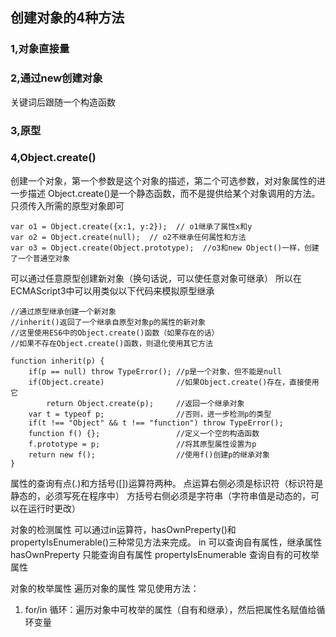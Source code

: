 ## 创建对象的4种方法
### 1,对象直接量
### 2,通过new创建对象
关键词后跟随一个构造函数
### 3,原型
### 4,Object.create()
创建一个对象，第一个参数是这个对象的描述，第二个可选参数，对对象属性的进一步描述
Object.create()是一个静态函数，而不是提供给某个对象调用的方法。只须传入所需的原型对象即可
```
var o1 = Object.create({x:1, y:2});  // o1继承了属性x和y
var o2 = Object.create(null);  // o2不继承任何属性和方法
var o3 = Object.create(Object.prototype);  //o3和new Object()一样，创建了一个普通空对象
```
可以通过任意原型创建新对象（换句话说，可以使任意对象可继承）
所以在ECMAScript3中可以用类似以下代码来模拟原型继承
```
//通过原型继承创建一个新对象
//inherit()返回了一个继承自原型对象p的属性的新对象
//这里使用ES6中的Object.create()函数（如果存在的话）
//如果不存在Object.create()函数，则退化使用其它方法

function inherit(p) {
    if(p == null) throw TypeError(); //p是一个对象，但不能是null
    if(Object.create)                //如果Object.create()存在，直接使用它
        return Object.create(p);     //返回一个继承对象
    var t = typeof p;                //否则，进一步检测p的类型
    if(t !== "Object" && t !== "function") throw TypeError();
    function f() {};                 //定义一个空的构造函数
    f.prototype = p;                 //将其原型属性设置为p
    return new f();                  //使用f()创建p的继承对象
}
```
属性的查询有点(.)和方括号([])运算符两种。
点运算右侧必须是标识符（标识符是静态的，必须写死在程序中）
方括号右侧必须是字符串（字符串值是动态的，可以在运行时更改）

对象的检测属性
可以通过in运算符，hasOwnPreperty()和propertyIsEnumerable()三种常见方法来完成。
in 可以查询自有属性，继承属性
hasOwnPreperty 只能查询自有属性
propertyIsEnumerable 查询自有的可枚举属性

对象的枚举属性
遍历对象的属性
常见使用方法：
1. for/in 循环：遍历对象中可枚举的属性（自有和继承），然后把属性名赋值给循环变量